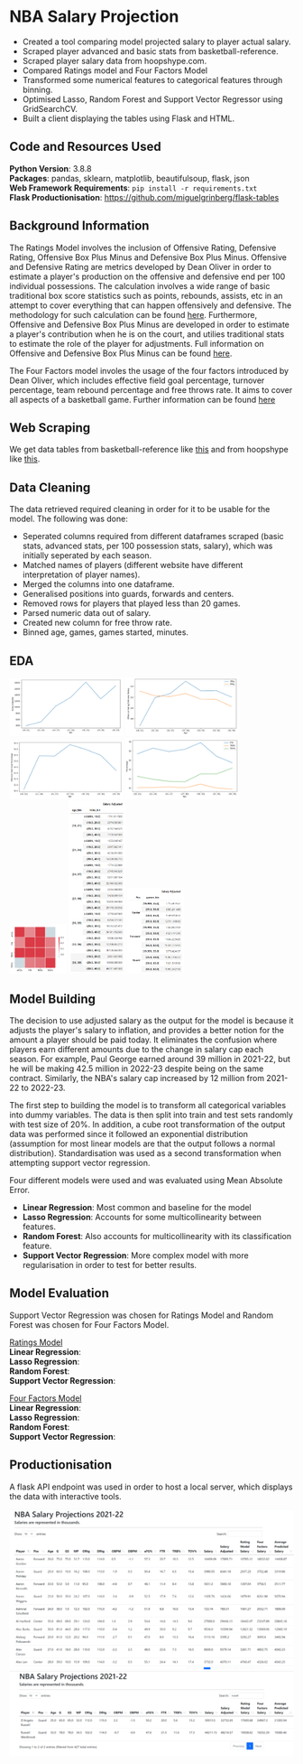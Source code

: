 # NBA Salary Projection
- Created a tool comparing model projected salary to player actual salary.
- Scraped player advanced and basic stats from basketball-reference.
- Scraped player salary data from hoopshype.com.
- Compared Ratings model and Four Factors Model
- Transformed some numerical features to categorical features through binning.
- Optimised Lasso, Random Forest and Support Vector Regressor using GridSearchCV.
- Built a client displaying the tables using Flask and HTML.

## Code and Resources Used
**Python Version**: 3.8.8\
**Packages**: pandas, sklearn, matplotlib, beautifulsoup, flask, json\
**Web Framework Requirements**: ``` pip install -r requirements.txt ```\
**Flask Productionisation**: https://github.com/miguelgrinberg/flask-tables

## Background Information
The Ratings Model involves the inclusion of Offensive Rating, Defensive Rating, Offensive Box Plus Minus and Defensive Box Plus Minus. Offensive and Defensive Rating are metrics developed by Dean Oliver in order to estimate a player's production on the offensive and defensive end per 100 individual possessions. The calculation involves a wide range of basic traditional box score statistics such as points, rebounds, assists, etc in an attempt to cover everything that can happen offensively and defensive. The methodology for such calculation can be found [here](https://www.basketball-reference.com/about/ratings.html). Furthermore, Offensive and Defensive Box Plus Minus are developed in order to estimate a player's contribution when he is on the court, and utilies traditional stats to estimate the role of the player for adjustments. Full information on Offensive and Defensive Box Plus Minus can be found [here](https://www.basketball-reference.com/about/bpm2.html).

The Four Factors model involes the usage of the four factors introduced by Dean Oliver, which includes effective field goal percentage, turnover percentage, team rebound percentage and free throws rate. It aims to cover all aspects of a basketball game. Further information can be found [here](https://www.basketball-reference.com/about/factors.html)

## Web Scraping 
We get data tables from basketball-reference like [this](https://www.basketball-reference.com/leagues/NBA_2022_per_game.html) and from hoopshype like [this](https://hoopshype.com/salaries/players/2021-2022/).

## Data Cleaning
The data retrieved required cleaning in order for it to be usable for the model. The following was done:
- Seperated columns required from different dataframes scraped (basic stats, advanced stats, per 100 possession stats, salary), which was initially seperated by each season.
- Matched names of players (different website have different interpretation of player names).
- Merged the columns into one dataframe.
- Generalised positions into guards, forwards and centers.
- Removed rows for players that played less than 20 games.
- Parsed numeric data out of salary.
- Created new column for free throw rate.
- Binned age, games, games started, minutes.

## EDA
<img src="age_salary.png" width=40% height=40%> <img src="age_odrtg.png" width=40% height=40%> <img src="age_efg.png" width=40% height=40%> <img src="age_percentages.png" width=40% height=40%> <img src="ff_heatmap.png" width=20% height=20%> <img src="pivot_table_age_min.png" width=20% height=20%> <img src="pivot_table_pos_game.png" width=20% height=20%>

## Model Building
The decision to use adjusted salary as the output for the model is because it adjusts the player's salary to inflation, and provides a better notion for the amount a player should be paid today. It eliminates the confusion where players earn different amounts due to the change in salary cap each season. For example, Paul George earned around 39 million in 2021-22, but he will be making 42.5 million in 2022-23 despite being on the same contract. Similarly, the NBA's salary cap increased by 12 million from 2021-22 to 2022-23.

The first step to building the model is to transform all categorical variables into dummy variables. The data is then split into train and test sets randomly with test size of 20%. In addition, a cube root transformation of the output data was performed since it followed an exponential distribution (assumption for most linear models are that the output follows a normal distribution). Standardisation was used as a second transformation when attempting support vector regression.

Four different models were used and was evaluated using Mean Absolute Error.
- **Linear Regression**: Most common and baseline for the model
- **Lasso Regression**: Accounts for some multicollinearity between features.
- **Random Forest**: Also accounts for multicollinearity with its classification feature.
- **Support Vector Regression**: More complex model with more regularisation in order to test for better results.

## Model Evaluation
Support Vector Regression was chosen for Ratings Model and Random Forest was chosen for Four Factors Model. 

<ins>Ratings Model</ins>\
**Linear Regression**:\
**Lasso Regression**:\
**Random Forest**:\
**Support Vector Regression**:

<ins>Four Factors Model</ins>\
**Linear Regression**:\
**Lasso Regression**:\
**Random Forest**:\
**Support Vector Regression**:

## Productionisation
A flask API endpoint was used in order to host a local server, which displays the data with interactive tools.

![display1](display1.png)
![display2](display2.png)
